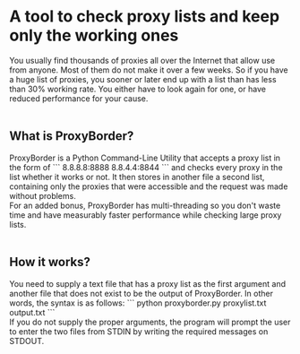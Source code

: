 <h1>A tool to check proxy lists and keep only the working ones</h1>

You usually find thousands of proxies all over the Internet that allow use from anyone.
Most of them do not make it over a few weeks. So if you have a huge list of proxies, you
sooner or later end up with a list than has less than 30% working rate. You either have
to look again for one, or have reduced performance for your cause.
<br/><br/>
<h2>What is ProxyBorder?</h2>
ProxyBorder is a Python Command-Line Utility that accepts a proxy list in the form of
```
8.8.8.8:8888
8.8.4.4:8844
```
and checks every proxy in the list whether it works or not. It then stores in another file
a second list, containing only the proxies that were accessible and the request was made
without problems.
<br/>
For an added bonus, ProxyBorder has multi-threading so you don't waste time and have
measurably faster performance while checking large proxy lists. 
<br/><br/>
<h2>How it works?</h2>
You need to supply a text file that has a proxy list as the first argument and another
file that does not exist to be the output of ProxyBorder. In other words, the syntax
is as follows:
```
python proxyborder.py proxylist.txt output.txt
```
<br/>
If you do not supply the proper arguments, the program will prompt the user to enter
the two files from STDIN by writing the required messages on STDOUT.

